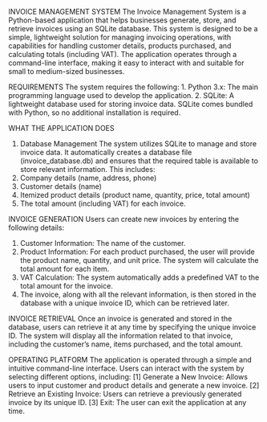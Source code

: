 INVOICE MANAGEMENT SYSTEM
The Invoice Management System is a Python-based application that helps businesses generate, store, and retrieve invoices using an SQLite database. This system is designed to be a simple, lightweight solution for managing invoicing operations, with capabilities for handling customer details, products purchased, and calculating totals (including VAT). The application operates through a command-line interface, making it easy to interact with and suitable for small to medium-sized businesses.

REQUIREMENTS
The system requires the following:
    1. Python 3.x: The main programming language used to develop the application.
    2. SQLite: A lightweight database used for storing invoice data. SQLite comes bundled with Python, so no additional installation is required.


WHAT THE APPLICATION DOES
1. Database Management
The system utilizes SQLite to manage and store invoice data. It automatically creates a database file (invoice_database.db) and ensures that the required table is available to store relevant information. This includes:
  1.  Company details (name, address, phone)
  2.  Customer details (name)
  3.  Itemized product details (product name, quantity, price, total amount)
  4.  The total amount (including VAT) for each invoice.

INVOICE GENERATION
Users can create new invoices by entering the following details:
  1. Customer Information: The name of the customer.
  2. Product Information: For each product purchased, the user will provide the product name, quantity, and unit price. The system will calculate the total amount for each item.
  3. VAT Calculation: The system automatically adds a predefined VAT to the total amount for the invoice.
  4. The invoice, along with all the relevant information, is then stored in the database with a unique invoice ID, which can be retrieved later.

INVOICE RETRIEVAL
Once an invoice is generated and stored in the database, users can retrieve it at any time by specifying the unique invoice ID. The system will display all the information related to that invoice, including the customer’s name, items purchased, and the total amount.


OPERATING PLATFORM
The application is operated through a simple and intuitive command-line interface. Users can interact with the system by selecting different options, including:
    [1] Generate a New Invoice: Allows users to input customer and product details and generate a new invoice.
    [2] Retrieve an Existing Invoice: Users can retrieve a previously generated invoice by its unique ID.
    [3] Exit: The user can exit the application at any time.
